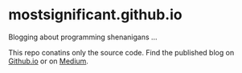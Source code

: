 # mostsignificant.github.io
Blogging about programming shenanigans ...

This repo conatins only the source code. Find the published blog on [Github.io](https://mostsignificant.github.io) or on [Medium](https://medium.com/@mostsignificant).
